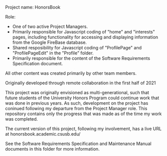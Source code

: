 Project name: HonorsBook

Role:

- One of two active Project Managers.
- Primarily responsible for Javascript coding of "home" and "interests" pages, including functionality for accessing and displaying information from the Google FireBase database.
- Shared resposibility for Javascript coding of "ProfilePage" and "ProfilePageEdit" in the "Profile" folder.
- Primarily responsible for the content of the Software Requirements Specification document.

All other content was created primarily by other team members.

Originally developed through remote collaboration in the first half of 2021

This project was originally envisioned as multi-generational, such that future students of the University Honors Program could continue work that was done in previous years. As such, development on the project has coninued following my departure from the Project Manager role. This repository contains only the progress that was made as of the time my work was completed.

The current version of this project, following my involvement, has a live URL at honorsbook.academic.csusb.edu/

See the Software Requirements Specification and Maintenance Manual documents in this folder for more information.
